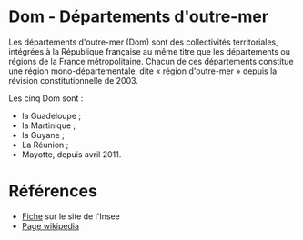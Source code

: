 # Dom - Départements d'outre-mer
<!-- SPDX-License-Identifier: MPL-2.0 -->

Les départements d'outre-mer (Dom) sont des collectivités territoriales, intégrées à la République française au même titre que les départements ou régions de la France métropolitaine. 
Chacun de ces départements constitue une région mono-départementale, dite « région d'outre-mer » depuis la révision constitutionnelle de 2003. 

Les cinq Dom sont : 
- la Guadeloupe ;
- la Martinique ;
- la Guyane ;
- La Réunion ;
- Mayotte, depuis avril 2011.

# Références

- [Fiche](https://www.insee.fr/fr/metadonnees/definition/c2031) sur le site de l'Insee
- [Page wikipedia](https://fr.wikipedia.org/wiki/D%C3%A9partement_et_r%C3%A9gion_d%27outre-mer)
